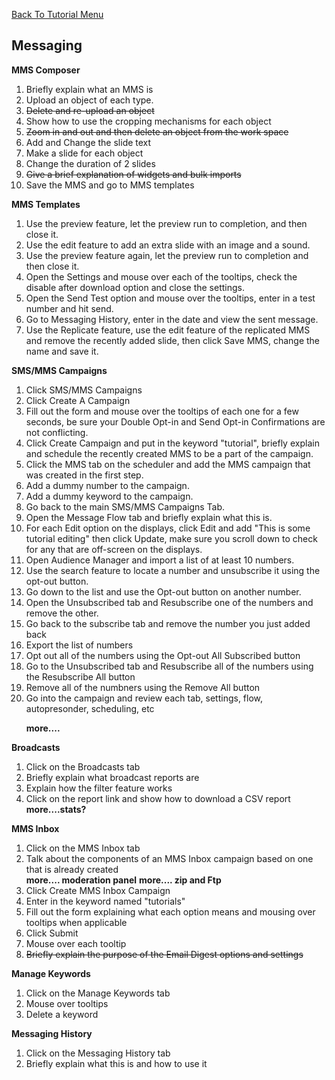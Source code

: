 <a href="/README.md">Back To Tutorial Menu</a>

<h2>Messaging</h2>

<strong>MMS Composer</strong>
<ol>
<li>Briefly explain what an MMS is</li>
<li>Upload an object of each type.</li>
<strike><li>Delete and re-upload an object</li></strike>
<li>Show how to use the cropping mechanisms for each object</li>
<strike><li>Zoom in and out and then delete an object from the work space</li></strike>
<li>Add and Change the slide text </li>
<li>Make a slide for each object</li>
<li>Change the duration of 2 slides</li>
<strike><li>Give a brief explanation of widgets and bulk imports</li></strike>
<li>Save the MMS and go to MMS templates</li>
</ol>

<strong>MMS Templates</strong>

<ol>
<li>Use the preview feature, let the preview run to completion, and then close it.</li>
<li>Use the edit feature to add an extra slide with an image and a sound.</li>
<li>Use the preview feature again, let the preview run to completion and then close it.</li>
<li>Open the Settings and mouse over each of the tooltips, check the disable after download option and close the settings.</li>
<li>Open the Send Test option and mouse over the tooltips, enter in a test number and hit send.</li>
<li>Go to Messaging History, enter in the date and view the sent message.</li>
<li>Use the Replicate feature, use the edit feature of the replicated MMS and remove the recently added slide, then click Save MMS, change the name and save it.</li>
</ol>

<strong>SMS/MMS Campaigns</strong>

<ol>
<li>Click SMS/MMS Campaigns</li>
<li>Click Create A Campaign</li>
<li>Fill out the form and mouse over the tooltips of each one for a few seconds, be sure your Double Opt-in and Send Opt-in Confirmations are not conflicting.</li>
<li>Click Create Campaign and put in the keyword "tutorial", briefly explain and schedule the recently created MMS to be a part of the campaign.</li>
<li>Click the MMS tab on the scheduler and add the MMS campaign that was created in the first step.</li>
<li>Add a dummy number to the campaign.</li>
<li>Add a dummy keyword to the campaign.</li>
<li>Go back to the main SMS/MMS Campaigns Tab.</li>
<li>Open the Message Flow tab and briefly explain what this is.</li>
<li>For each Edit option on the displays, click Edit and add "This is some tutorial editing" then click Update, make sure you scroll down to check for any that are off-screen on the displays.</li>
<li>Open Audience Manager and import a list of at least 10 numbers.</li>
<li>Use the search feature to locate a number and unsubscribe it using the opt-out button.</li>
<li>Go down to the list and use the Opt-out button on another number.</li>
<li>Open the Unsubscribed tab and Resubscribe one of the numbers and remove the other.</li>
<li>Go back to the subscribe tab and remove the number you just added back</li>
<li>Export the list of numbers</li>
<li>Opt out all of the numbers using the Opt-out All Subscribed button</li>
<li>Go to the Unsubscribed tab and Resubscribe all of the numbers using the Resubscribe All button</li>
<li>Remove all of the numbners using the Remove All button</li>

<li>Go into the campaign and review each tab, settings, flow, autopresonder, scheduling, etc</li> 



<b> more....</b>

</ol>

<strong>Broadcasts</strong>

<ol>
<li>Click on the Broadcasts tab</li>
<li>Briefly explain what broadcast reports are</li>
<li>Explain how the filter feature works</li>
<li>Click on the report link and show how to download a CSV report</li>
<b> more....stats?</b>

</ol>

<strong>MMS Inbox</strong>

<ol>
<li>Click on the MMS Inbox tab</li>
<li>Talk about the components of an MMS Inbox campaign based on one that is already created</li>
<b> more.... moderation panel</b>
<b> more.... zip and Ftp</b>
<li>Click Create MMS Inbox Campaign</li>
<li>Enter in the keyword named "tutorials"</li>
<li>Fill out the form explaining what each option means and mousing over tooltips when applicable</li>
<li>Click Submit</li>
<li>Mouse over each tooltip</li>
<strike><li>Briefly explain the purpose of the Email Digest options and settings</li></strike>

</ol>

<strong>Manage Keywords</strong>

<ol>
<li>Click on the Manage Keywords tab</li>
<li>Mouse over tooltips</li>
<li>Delete a keyword</li>

</ol>


<strong>Messaging History</strong>

<ol>
<li>Click on the Messaging History tab</li>
<li>Briefly explain what this is and how to use it</li>
</ol>


